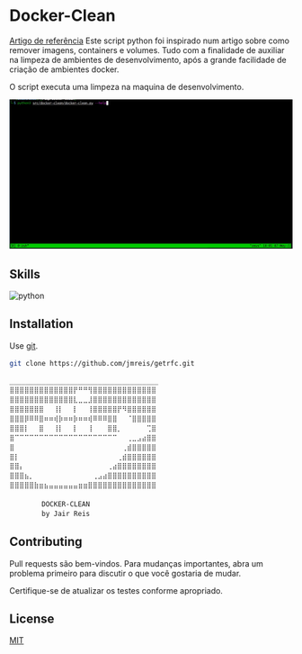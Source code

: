 # Docker-Clean

[Artigo de referência](http://www.macoratti.net/19/02/dock_limp1.htm) Este script python foi inspirado num artigo sobre como
remover imagens, containers e volumes. Tudo com a finalidade de auxiliar na limpeza de ambientes de desenvolvimento, após a grande facilidade de criação de ambientes docker.

O script executa uma limpeza na maquina de desenvolvimento.

![project.gif](img/project.gif)

## Skills

![python](https://img.shields.io/badge/Python-3776AB?style=for-the-badge&logo=python&logoColor=white)


## Installation

Use [git](https://github.com/jmreis/getrfc.git).

```bash
git clone https://github.com/jmreis/getrfc.git
```

```bash
_____________________________________
⣿⣿⣿⣿⣿⣿⣿⣿⣿⣿⣿⣿⣿⡟⠛⠛⢻⣿⣿⣿⣿⣿⣿⣿⣿⣿⣿⣿⣿⣿
⣿⣿⣿⣿⣿⣿⣿⣿⣿⣿⣿⣿⣿⣇⣀⣀⣸⣿⣿⣿⣿⣿⣿⣿⣿⣿⣿⣿⣿⣿
⣿⣿⣿⣿⣿⣿⣿⠀⠀⢸⡇⠀⠀⡇⠀⠀⢸⣿⣿⣿⣿⣿⡟⠻⣿⣿⣿⣿⣿⣿
⣿⣿⣿⡿⠿⠿⣿⠶⠶⢾⡷⠶⠶⡷⠶⠶⢾⠿⠿⠿⣿⣿⠀⠀⠈⣿⣿⣿⣿⣿
⣿⣿⣿⡇⠀⠀⣿⠀⠀⢸⡇⠀⠀⡇⠀⠀⢸⠀⠀⠀⣿⣿⡀⠀⠀⠀⠀⠀⢉⣿
⣿⠉⠉⠉⠉⠉⠉⠉⠉⠉⠉⠉⠉⠉⠉⠉⠉⠉⠉⠉⠉⠉⠀⠀⢀⣀⣠⣴⣿⣿
⣿⠀⠀⠀⠀⠀⠀⠀⠀⠀⠀⠀⠀⠀⠀⠀⠀⠀⠀⠀⠀⠀⠀⢀⣾⣿⣿⣿⣿⣿
⣿⡇⠀⠀⠀⠀⠀⠀⠀⠀⠀⠀⠀⠀⠀⠀⠀⠀⠀⠀⠀⠀⢀⣾⣿⣿⣿⣿⣿⣿
⣿⣿⡄⠀⠀⠀⠀⠀⠀⠀⠀⠀⠀⠀⠀⠀⠀⠀⠀⠀⢀⣴⣿⣿⣿⣿⣿⣿⣿⣿
⣿⣿⣿⣦⡀⠀⠀⠀⠀⠀⠀⠀⠀⠀⠀⠀⠀⢀⣠⣴⣿⣿⣿⣿⣿⣿⣿⣿⣿⣿
⣿⣿⣿⣿⣿⣷⣶⣦⣤⣤⣤⣤⣤⣤⣶⣶⣿⣿⣿⣿⣿⣿⣿⣿⣿⣿⣿⣿⣿⣿

        DOCKER-CLEAN
        by Jair Reis
```

## Contributing
Pull requests são bem-vindos. Para mudanças importantes, abra um problema primeiro para discutir o que você gostaria de mudar.

Certifique-se de atualizar os testes conforme apropriado.

## License
[MIT](https://choosealicense.com/licenses/mit/)
